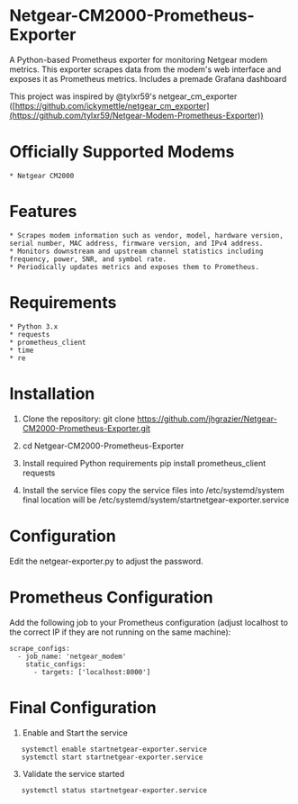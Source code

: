 # Netgear-CM2000-Prometheus-Exporter
A Python-based Prometheus exporter for monitoring Netgear modem metrics. This exporter scrapes data from the modem's web interface and exposes it as Prometheus metrics. Includes a premade Grafana dashboard

This project was inspired by @tylxr59's netgear_cm_exporter ([https://github.com/ickymettle/netgear_cm_exporter](https://github.com/tylxr59/Netgear-Modem-Prometheus-Exporter))

# Officially Supported Modems
    * Netgear CM2000

# Features
    * Scrapes modem information such as vendor, model, hardware version, serial number, MAC address, firmware version, and IPv4 address.
    * Monitors downstream and upstream channel statistics including frequency, power, SNR, and symbol rate.
    * Periodically updates metrics and exposes them to Prometheus.

# Requirements
    * Python 3.x
    * requests
    * prometheus_client
    * time
    * re

# Installation
1. Clone the repository: 
   git clone https://github.com/jhgrazier/Netgear-CM2000-Prometheus-Exporter.git

2. cd Netgear-CM2000-Prometheus-Exporter

3. Install required Python requirements
   pip install prometheus_client requests

4. Install the service files
   copy the service files into /etc/systemd/system
   final location will be /etc/systemd/system/startnetgear-exporter.service

# Configuration
Edit the netgear-exporter.py to adjust the password.

# Prometheus Configuration
Add the following job to your Prometheus configuration (adjust localhost to the correct IP if they are not running on the same machine):

```
scrape_configs:
  - job_name: 'netgear_modem'
    static_configs:
      - targets: ['localhost:8000']
```

# Final Configuration

1. Enable and Start the service
```
   systemctl enable startnetgear-exporter.service
   systemctl start startnetgear-exporter.service
```

3. Validate the service started
```
   systemctl status startnetgear-exporter.service
```
